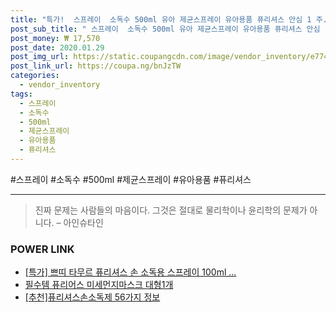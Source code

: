 ```yaml
--- 
title: "특가!  스프레이  소독수 500ml 유아 제균스프레이 유아용품 퓨리셔스 안심 1 주..." 
post_sub_title: " 스프레이  소독수 500ml 유아 제균스프레이 유아용품 퓨리셔스 안심 1 주식회사크레피" 
post_money: ₩ 17,570 
post_date: 2020.01.29 
post_img_url: https://static.coupangcdn.com/image/vendor_inventory/e774/402a9e50971bb28c39251def769078476458801898a0f95d27952faa312e.jpg 
post_link_url: https://coupa.ng/bnJzTW 
categories: 
  - vendor_inventory 
tags: 
  - 스프레이 
  - 소독수 
  - 500ml 
  - 제균스프레이 
  - 유아용품 
  - 퓨리셔스 
--- 
```

  #스프레이 #소독수 #500ml #제균스프레이 #유아용품 #퓨리셔스 
<hr> 

> 진짜 문제는 사람들의 마음이다. 그것은 절대로 물리학이나 윤리학의 문제가 아니다. – 아인슈타인 


### POWER LINK

* <a href="https://blog.naver.com/santokki14/221790030708" target="_blank">[특가] 쁘띠 타무르 퓨리셔스 손 소독용 스프레이 100ml ...</a>
* <a href="https://blog.naver.com/fasyy4321/221791257018" target="_blank">필수템 퓨리어스 미세먼지마스크 대형1개</a>
* <a href="https://blog.naver.com/fasyy4321/221788891107" target="_blank">[추천]퓨리셔스손소독제 56가지 정보</a>
